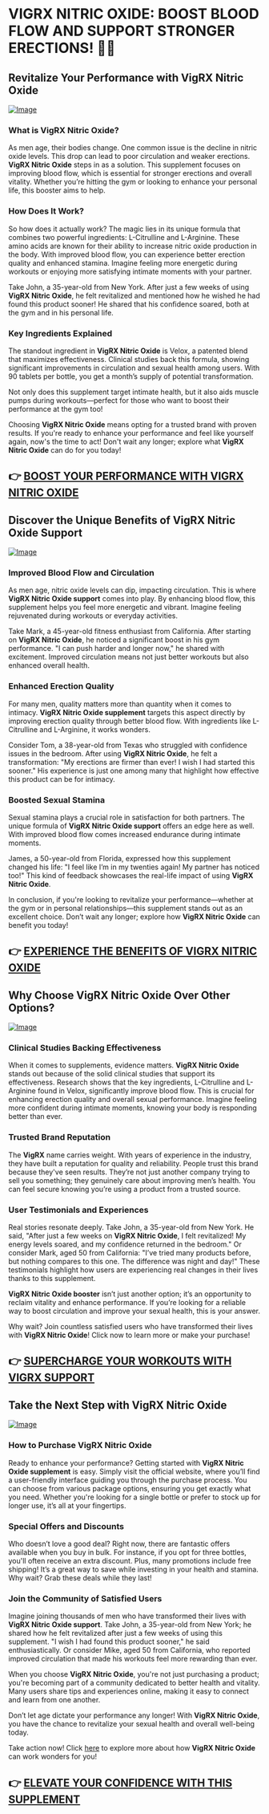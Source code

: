# VIGRX NITRIC OXIDE: BOOST BLOOD FLOW AND SUPPORT STRONGER ERECTIONS! 💪✨

## Revitalize Your Performance with VigRX Nitric Oxide
[![Image](https://www2.sellhealth.com/561/vigrxnitricoxide_21_1.jpg)](https://gchaffi.com/SNZ3IHXu)

### What is VigRX Nitric Oxide?
As men age, their bodies change. One common issue is the decline in nitric oxide levels. This drop can lead to poor circulation and weaker erections. **VigRX Nitric Oxide** steps in as a solution. This supplement focuses on improving blood flow, which is essential for stronger erections and overall vitality. Whether you’re hitting the gym or looking to enhance your personal life, this booster aims to help.

### How Does It Work?
So how does it actually work? The magic lies in its unique formula that combines two powerful ingredients: L-Citrulline and L-Arginine. These amino acids are known for their ability to increase nitric oxide production in the body. With improved blood flow, you can experience better erection quality and enhanced stamina. Imagine feeling more energetic during workouts or enjoying more satisfying intimate moments with your partner.

Take John, a 35-year-old from New York. After just a few weeks of using **VigRX Nitric Oxide**, he felt revitalized and mentioned how he wished he had found this product sooner! He shared that his confidence soared, both at the gym and in his personal life.

### Key Ingredients Explained
The standout ingredient in **VigRX Nitric Oxide** is Velox, a patented blend that maximizes effectiveness. Clinical studies back this formula, showing significant improvements in circulation and sexual health among users. With 90 tablets per bottle, you get a month’s supply of potential transformation.

Not only does this supplement target intimate health, but it also aids muscle pumps during workouts—perfect for those who want to boost their performance at the gym too! 

Choosing **VigRX Nitric Oxide** means opting for a trusted brand with proven results. If you're ready to enhance your performance and feel like yourself again, now's the time to act! Don't wait any longer; explore what **VigRX Nitric Oxide** can do for you today!



## 👉 [BOOST YOUR PERFORMANCE WITH VIGRX NITRIC OXIDE](https://gchaffi.com/SNZ3IHXu)

## Discover the Unique Benefits of VigRX Nitric Oxide Support
[![Image](https://www2.sellhealth.com/561/vigrxnitricoxide_35_1.jpg)](https://gchaffi.com/SNZ3IHXu)

### Improved Blood Flow and Circulation  
As men age, nitric oxide levels can dip, impacting circulation. This is where **VigRX Nitric Oxide support** comes into play. By enhancing blood flow, this supplement helps you feel more energetic and vibrant. Imagine feeling rejuvenated during workouts or everyday activities. 

Take Mark, a 45-year-old fitness enthusiast from California. After starting on **VigRX Nitric Oxide**, he noticed a significant boost in his gym performance. "I can push harder and longer now," he shared with excitement. Improved circulation means not just better workouts but also enhanced overall health.

### Enhanced Erection Quality  
For many men, quality matters more than quantity when it comes to intimacy. **VigRX Nitric Oxide supplement** targets this aspect directly by improving erection quality through better blood flow. With ingredients like L-Citrulline and L-Arginine, it works wonders.

Consider Tom, a 38-year-old from Texas who struggled with confidence issues in the bedroom. After using **VigRX Nitric Oxide**, he felt a transformation: "My erections are firmer than ever! I wish I had started this sooner." His experience is just one among many that highlight how effective this product can be for intimacy.

### Boosted Sexual Stamina  
Sexual stamina plays a crucial role in satisfaction for both partners. The unique formula of **VigRX Nitric Oxide support** offers an edge here as well. With improved blood flow comes increased endurance during intimate moments.

James, a 50-year-old from Florida, expressed how this supplement changed his life: "I feel like I’m in my twenties again! My partner has noticed too!" This kind of feedback showcases the real-life impact of using **VigRX Nitric Oxide**.

In conclusion, if you're looking to revitalize your performance—whether at the gym or in personal relationships—this supplement stands out as an excellent choice. Don’t wait any longer; explore how **VigRX Nitric Oxide** can benefit you today!



## 👉 [EXPERIENCE THE BENEFITS OF VIGRX NITRIC OXIDE](https://gchaffi.com/SNZ3IHXu)

## Why Choose VigRX Nitric Oxide Over Other Options?

[![Image](https://www2.sellhealth.com/561/vigrxnitricoxide_3_1.jpg)](https://gchaffi.com/SNZ3IHXu)

### Clinical Studies Backing Effectiveness  
When it comes to supplements, evidence matters. **VigRX Nitric Oxide** stands out because of the solid clinical studies that support its effectiveness. Research shows that the key ingredients, L-Citrulline and L-Arginine found in Velox, significantly improve blood flow. This is crucial for enhancing erection quality and overall sexual performance. Imagine feeling more confident during intimate moments, knowing your body is responding better than ever.

### Trusted Brand Reputation  
The **VigRX** name carries weight. With years of experience in the industry, they have built a reputation for quality and reliability. People trust this brand because they've seen results. They’re not just another company trying to sell you something; they genuinely care about improving men’s health. You can feel secure knowing you’re using a product from a trusted source.

### User Testimonials and Experiences  
Real stories resonate deeply. Take John, a 35-year-old from New York. He said, "After just a few weeks on **VigRX Nitric Oxide**, I felt revitalized! My energy levels soared, and my confidence returned in the bedroom." Or consider Mark, aged 50 from California: "I’ve tried many products before, but nothing compares to this one. The difference was night and day!" These testimonials highlight how users are experiencing real changes in their lives thanks to this supplement.

**VigRX Nitric Oxide booster** isn’t just another option; it’s an opportunity to reclaim vitality and enhance performance. If you’re looking for a reliable way to boost circulation and improve your sexual health, this is your answer.

Why wait? Join countless satisfied users who have transformed their lives with **VigRX Nitric Oxide**! Click now to learn more or make your purchase!



## 👉 [SUPERCHARGE YOUR WORKOUTS WITH VIGRX SUPPORT](https://gchaffi.com/SNZ3IHXu)

## Take the Next Step with VigRX Nitric Oxide  
[![Image](https://www2.sellhealth.com/561/vigrxnitricoxide_11_1.jpg)](https://gchaffi.com/SNZ3IHXu)  

### How to Purchase VigRX Nitric Oxide  
Ready to enhance your performance? Getting started with **VigRX Nitric Oxide supplement** is easy. Simply visit the official website, where you’ll find a user-friendly interface guiding you through the purchase process. You can choose from various package options, ensuring you get exactly what you need. Whether you're looking for a single bottle or prefer to stock up for longer use, it’s all at your fingertips.

### Special Offers and Discounts  
Who doesn’t love a good deal? Right now, there are fantastic offers available when you buy in bulk. For instance, if you opt for three bottles, you'll often receive an extra discount. Plus, many promotions include free shipping! It’s a great way to save while investing in your health and stamina. Why wait? Grab these deals while they last!

### Join the Community of Satisfied Users  
Imagine joining thousands of men who have transformed their lives with **VigRX Nitric Oxide support**. Take John, a 35-year-old from New York; he shared how he felt revitalized after just a few weeks of using this supplement. "I wish I had found this product sooner," he said enthusiastically. Or consider Mike, aged 50 from California, who reported improved circulation that made his workouts feel more rewarding than ever.

When you choose **VigRX Nitric Oxide**, you're not just purchasing a product; you're becoming part of a community dedicated to better health and vitality. Many users share tips and experiences online, making it easy to connect and learn from one another.

Don’t let age dictate your performance any longer! With **VigRX Nitric Oxide**, you have the chance to revitalize your sexual health and overall well-being today.

Take action now! Click [here](https://gchaffi.com/SNZ3IHXu) to explore more about how **VigRX Nitric Oxide** can work wonders for you!



## 👉 [ELEVATE YOUR CONFIDENCE WITH THIS SUPPLEMENT](https://gchaffi.com/SNZ3IHXu)